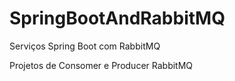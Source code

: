 # SpringBootAndRabbitMQ
Serviços Spring Boot com RabbitMQ

Projetos de Consomer e Producer RabbitMQ
